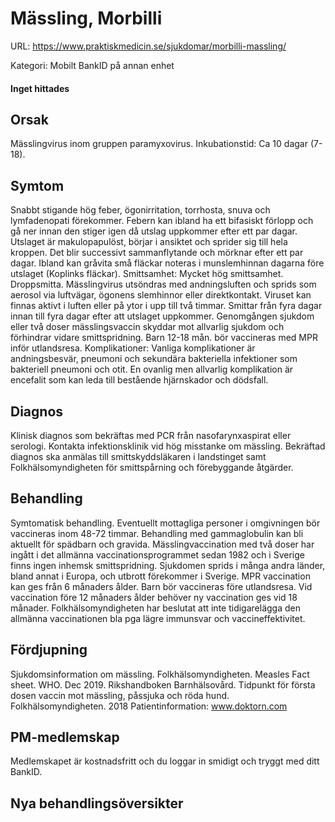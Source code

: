 # Mässling, Morbilli

URL: https://www.praktiskmedicin.se/sjukdomar/morbilli-massling/



Kategori: Mobilt BankID på annan enhet

#### Inget hittades

## Orsak

Mässlingvirus inom gruppen paramyxovirus. Inkubationstid: Ca 10 dagar (7-18).

## Symtom

Snabbt stigande hög feber, ögonirritation, torrhosta, snuva och lymfadenopati förekommer. Febern kan ibland ha ett bifasiskt förlopp och gå ner innan den stiger igen då utslag uppkommer efter ett par dagar. Utslaget är makulopapulöst, börjar i ansiktet och sprider sig till hela kroppen. Det blir successivt sammanflytande och mörknar efter ett par dagar. Ibland kan gråvita små fläckar noteras i munslemhinnan dagarna före utslaget (Koplinks fläckar).
Smittsamhet: Mycket hög smittsamhet. Droppsmitta. Mässlingvirus utsöndras med andningsluften och sprids som aerosol via luftvägar, ögonens slemhinnor eller direktkontakt. Viruset kan finnas aktivt i luften eller på ytor i upp till två timmar. Smittar från fyra dagar innan till fyra dagar efter att utslaget uppkommer. Genomgången sjukdom eller två doser mässlingsvaccin skyddar mot allvarlig sjukdom och förhindrar vidare smittspridning.
Barn 12-18 mån. bör vaccineras med MPR inför utlandsresa.
Komplikationer: Vanliga komplikationer är andningsbesvär, pneumoni och sekundära bakteriella infektioner som bakteriell pneumoni och otit. En ovanlig men allvarlig komplikation är encefalit som kan leda till bestående hjärnskador och dödsfall.

## Diagnos

Klinisk diagnos som bekräftas med PCR från nasofarynxaspirat eller serologi. Kontakta infektionsklinik vid hög misstanke om mässling. Bekräftad diagnos ska anmälas till smittskyddsläkaren i landstinget samt Folkhälsomyndigheten för smittspårning och förebyggande åtgärder.

## Behandling

Symtomatisk behandling.
Eventuellt mottagliga personer i omgivningen bör vaccineras inom 48-72 timmar. Behandling med gammaglobulin kan bli aktuellt för spädbarn och gravida.
Mässlingvaccination med två doser har ingått i det allmänna vaccinationsprogrammet sedan 1982 och i Sverige finns ingen inhemsk smittspridning. Sjukdomen sprids i många andra länder, bland annat i Europa, och utbrott förekommer i Sverige. MPR vaccination kan ges från 6 månaders ålder. Barn bör vaccineras före utlandsresa. Vid vaccination före 12 månaders ålder behöver ny vaccination ges vid 18 månader. Folkhälsomyndigheten har beslutat att inte tidigarelägga den allmänna vaccinationen bla pga lägre immunsvar och vaccineffektivitet.

## Fördjupning

Sjukdomsinformation om mässling. Folkhälsomyndigheten.
Measles Fact sheet. WHO. Dec 2019.
Rikshandboken Barnhälsovård.
Tidpunkt för första dosen vaccin mot mässling, påssjuka och röda hund. Folkhälsomyndigheten. 2018
Patientinformation: www.doktorn.com

## PM-medlemskap

Medlemskapet är kostnadsfritt och du loggar in smidigt och tryggt med ditt BankID.

## Nya behandlingsöversikter

